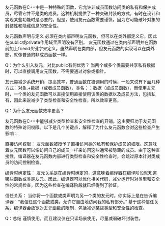 友元函数在C++中是一种特殊的函数，它允许非成员函数访问类的私有和保护成员，尽管它并不是类的成员。这种机制提供了一种突破封装的方式，有时在设计和实现某些功能时是必要的。但是，使用友元函数需要谨慎，因为它可能破坏对象的封装性和隐藏信息的安全性。


友元函数声明与定义
必须在类内部声明友元函数，但可以在类外部定义它。因此在public或private作用域里声明没有区别。
友元函数通过在类内部声明并在函数前加上friend关键字来定义。虽然声明在类内部，但友元函数的实现可以在类外部，就像普通的非成员函数一样。

Q：为什么引入友元，对比public有何优势？
当两个或多个类需要共享私有数据时，可以直接调用友元函数，不需要通过对象或指针。

友元类减少系统开销，提高效率，普通函数在被调用的时候，一般来说有下面几种方式：对象.+数据（或者成员函数），类名：：数据（或成员函数），而使用友元时，一个类的友元函数可以直接使用直接使用该类的数据以及成员方法，包括私有，因此来说减少了类型检查和安全性检查。所以效率更高。

Q：为什么友元函数效率更高？

友元函数在C++中能够减少类型检查和安全性检查的开销，这主要归功于友元函数的特殊访问权限。以下是几个关键点，解释了为什么友元函数会对这些检查产生影响：

直接访问权限： 友元函数被授予了直接访问类的私有和保护成员的权限。这意味着友元函数可以像访问自己的成员一样来访问这些通常被隐藏的成员。由于这种直接性，编译器在友元函数内部进行类型检查和安全性检查时，会跳过原本针对类成员的访问控制检查。

编译时确定性： 友元关系是在编译时确定的，这意味着编译器在编译阶段就知道哪些函数或类是友元。因此，编译器可以优化相关代码，减少运行时对类型和安全性的常规检查，因为这些检查在编译阶段就已经得到了验证。

信任关系： 当你将一个函数或类声明为另一个类的友元时，你实际上是在告诉编译器：“我信任这个函数或类，允许它自由地访问我的私有部分。” 基于这种信任关系，编译器会放宽对友元函数的限制，包括减少某些类型和安全性的检查。

Q：总结
谨慎使用，而且建议仅在只读场景使用，尽量减弱破坏封装性。
